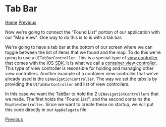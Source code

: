 # Tab Bar
[Home](README.md)
[Previous](10-Map.md)

Now we're going to connect the "Found List" portion of our application with our "Map View". One way to do this is to is with a tab bar.

We're going to have a tab bar at the bottom of our screen where we can toggle between the list of items that we found and the map. To do this we're going to use a `UITabBarController`. This is a special type of [view controller]() that comes with the iOS [SDK](). It is what we call a [container view controller](). This type of view controller is resonsible for holding and managing other view controllers. Another example of a container view controller that we've already used is the `UINavigationController`. The way we set the tabs is by providing the `UITabBarController` and list of view controllers.

In this case we want the TabBar to hold the 2 `UINavigationController`s that we made. The first holds the "Found List", and the second contains the `MapViewController`. Since we want to create these on startup, we will put this code directly in our `AppDelegate` file.

[Previous](10-Map.md)
